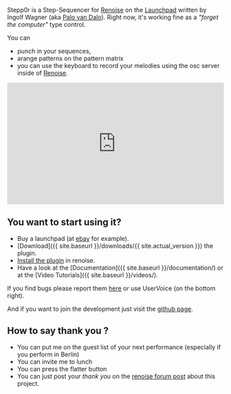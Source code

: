 Stepp0r is a Step-Sequencer for [Renoise](http://www.renoise.com/)
on the [Launchpad](http://novationmusic.de/midi-controllers-digital-dj/launchpad)
written by Ingolf Wagner (aka [Palo van Dalo](https://soundcloud.com/palo-van-dalo)).
Right now, it's working fine as a _"forget the computer"_ type control.


You can

* punch in your sequences, 
* arange patterns on the pattern matrix
* you can use the keyboard to record your melodies using the osc server inside of [Renoise](http://www.renoise.com/).

<style>.embed-container { position: relative; padding-bottom: 56.25%; height: 0; overflow: hidden; max-width: 100%; } .embed-container iframe, .embed-container object, .embed-container embed { position: absolute; top: 0; left: 0; width: 100%; height: 100%; }</style><div class='embed-container'><iframe src='https://www.youtube.com/embed/gmR9wrsgWDQ' frameborder='0' allowfullscreen></iframe></div>

## You want to start using it? 
* Buy a launchpad (at [ebay](http://www.ebay.com/sch/Musical-Instruments-Gear-/619/i.html?_nkw=novation+launchpad&rt=nc&LH_Auction=1) for example).
* [Download]({{ site.baseurl }}/downloads/{{ site.actual_version }}) the plugin.
* [Install the plugin](http://www.renoise.com/tools) in renoise.
* Have a look at the  [Documentation]({{ site.baseurl }}/documentation/) or at the [Video Tutorials]({{ site.baseurl }}/videos/).

If you find bugs please report them
[here](https://github.com/mrVanDalo/stepp0r/issues) 
or use UserVoice (on the bottom right).

And if you want to join the development just visit the
[github page](https://github.com/mrVanDalo/stepp0r).

## How to say thank you ? 

* You can put me on the guest list of your next performance (especially if you perform in Berlin)
* You can invite me to lunch
* You can press the flatter button
* You can just post your *thank you* on the [renoise forum post](http://forum.renoise.com/index.php/topic/42907-new-tool-30-stepp0r-launchpad-step-sequencer/) about this project.
